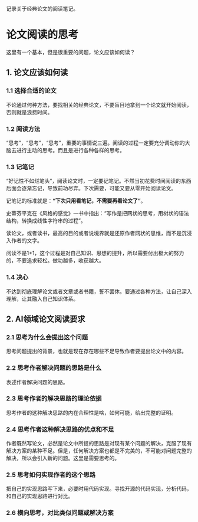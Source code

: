 记录关于经典论文的阅读笔记。

# 论文阅读的思考

这里有一个基本，但是很重要的问题，论文应该如何读？

## 1. 论文应该如何读

### 1.1 选择合适的论文

不论通过何种方法，要找相关的经典论文，不要盲目地拿到一个论文就开始阅读，否则就是浪费时间。

### 1.2 阅读方法

“思考”，“思考”，“思考”，重要的事情说三遍。阅读的过程一定要充分调动你的大脑去进行主动的思考。而且是进行各种各样的思考。

### 1.3 记笔记

“好记性不如烂笔头”，阅读论文时，一定要记笔记。不然当初花费时间阅读的东西后面会逐渐忘记，导致前功尽弃。下次需要，可能又要从零开始阅读论文。

记笔记的标准就是：**“下次只用看笔记，不需要再看论文了”**。

史蒂芬平克在《风格的感觉》一书中指出：“写作是把网状的思考，用树状的语法结构，转换成线性字符串的过程”。

读论文，或者读书，最高的目的或者说境界就是还原作者网状的思维，而不是沉浸入作者的文字。

阅读不是1+1，这个过程是对自己知识、思想的提升，所以需要付出极大的努力的，不要追求轻松。做功越多，收获越大。

### 1.4 决心

不达到彻底理解论文或者文章或者书籍，誓不罢休。要通过各种方法，让自己深入理解，让其融入自己知识体系。

## 2. AI领域论文阅读要求

### 2.1 思考为什么会提出这个问题

思考问题提出的背景，也就是现在存在哪些不足导致作者要提出论文中的内容。

### 2.2 思考作者解决问题的思路是什么

表述作者解决问题的思路。

### 2.3 思考作者的解决思路的理论依据

思考作者的这种解决思路的内在合理性是啥，如何可能，给出完整的证明。

### 2.4 思考作者这种解决思路的优点和不足

作者既然写论文，必然是论文中所提的思路是对现有某个问题的解决，克服了现有解决方案的某种不足。但是，任何解决方案也都是不完美的，不可能对问题完整的解决，所以会引入新的问题。这里是需要思考的。

### 2.5 思考如何实现作者的这个思路

把自己的实现思路写下来，必要时用代码实现。寻找开源的代码实现，分析代码，和自己的实现思路进行对比。

### 2.6 横向思考，对比类似问题或解决方案